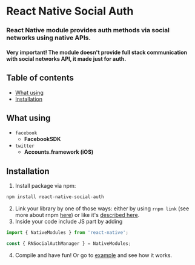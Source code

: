 # React Native Social Auth

### React Native module provides auth methods via social networks using native APIs.
#### Very important! The module doesn't provide full stack communication with social networks API, it made just for auth.

## Table of contents
- [What using](#what-using)
- [Installation](#what-using)

## What using
- `facebook`
  - __FacebookSDK__
- `twitter`
	- __Accounts.framework (iOS)__

## Installation
1. Install package via npm:

```javascript
npm install react-native-social-auth
```

2. Link your library by one of those ways: either by using `rnpm link` (see more about rnpm [here](https://github.com/rnpm/rnpm)) or like it's [described here](http://facebook.github.io/react-native/docs/linking-libraries-ios.html).
3. Inside your code include JS part by adding

  ```javascript
  import { NativeModules } from 'react-native';

  const { RNSocialAuthManager } = NativeModules;
  ```

4. Compile and have fun! Or go to [example](link) and see how it works.
